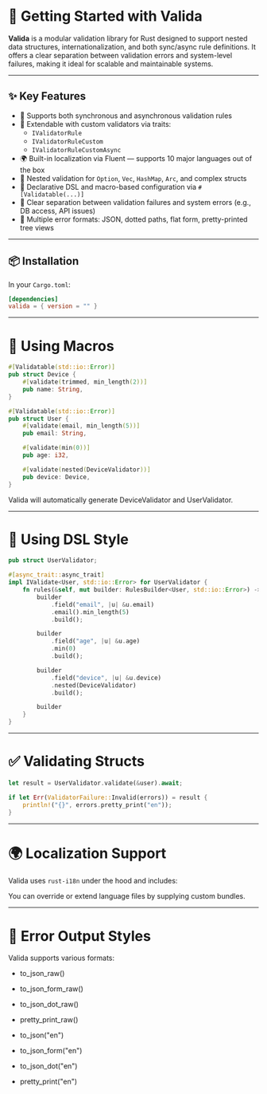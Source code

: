 # 🚀 Getting Started with Valida

**Valida** is a modular validation library for Rust designed to support nested data structures, internationalization, and both sync/async rule definitions. It offers a clear separation between validation errors and system-level failures, making it ideal for scalable and maintainable systems.

---

## ✨ Key Features

- 🔄 Supports both synchronous and asynchronous validation rules
- 🔧 Extendable with custom validators via traits:
    - `IValidatorRule`
    - `IValidatorRuleCustom`
    - `IValidatorRuleCustomAsync`
- 🌍 Built-in localization via Fluent — supports 10 major languages out of the box
- 🧱 Nested validation for `Option`, `Vec`, `HashMap`, `Arc`, and complex structs
- 🧪 Declarative DSL and macro-based configuration via `#[Validatable(...)]`
- 🚧 Clear separation between validation failures and system errors (e.g., DB access, API issues)
- 📄 Multiple error formats: JSON, dotted paths, flat form, pretty-printed tree views

---

## 📦 Installation

In your `Cargo.toml`:

```toml
[dependencies]
valida = { version = "" }
```

---

# 🧠 Using Macros

```rust
#[Validatable(std::io::Error)]
pub struct Device {
    #[validate(trimmed, min_length(2))]
    pub name: String,
}

#[Validatable(std::io::Error)]
pub struct User {
    #[validate(email, min_length(5))]
    pub email: String,

    #[validate(min(0))]
    pub age: i32,

    #[validate(nested(DeviceValidator))]
    pub device: Device,
}
```

Valida will automatically generate DeviceValidator and UserValidator.

---

# 🔧 Using DSL Style

```rust
pub struct UserValidator;

#[async_trait::async_trait]
impl IValidate<User, std::io::Error> for UserValidator {
    fn rules(&self, mut builder: RulesBuilder<User, std::io::Error>) -> RulesBuilder<User, std::io::Error> {
        builder
            .field("email", |u| &u.email)
            .email().min_length(5)
            .build();

        builder
            .field("age", |u| &u.age)
            .min(0)
            .build();

        builder
            .field("device", |u| &u.device)
            .nested(DeviceValidator)
            .build();

        builder
    }
}
```

---

# ✅ Validating Structs

```rust
let result = UserValidator.validate(&user).await;

if let Err(ValidatorFailure::Invalid(errors)) = result {
    println!("{}", errors.pretty_print("en"));
}

```

---

# 🌍 Localization Support

Valida uses `rust-i18n` under the hood and includes:

You can override or extend language files by supplying custom bundles.

---

# 📄 Error Output Styles

Valida supports various formats:

* to_json_raw()
* to_json_form_raw()
* to_json_dot_raw()
* pretty_print_raw()


* to_json("en")
* to_json_form("en")
* to_json_dot("en")
* pretty_print("en")